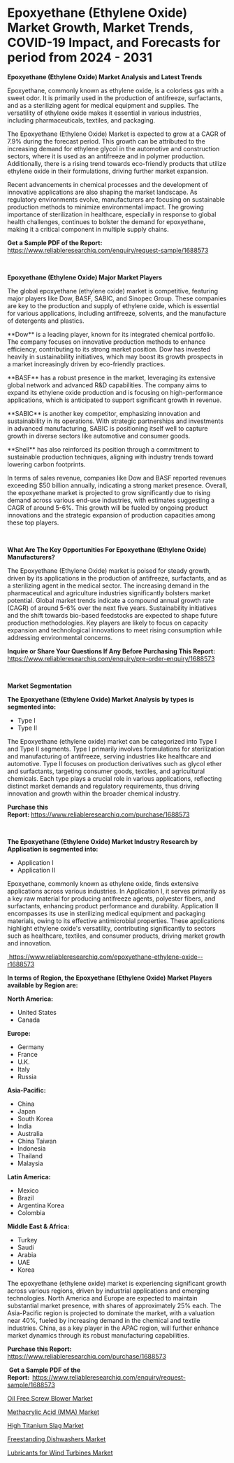 <p><h1>Epoxyethane (Ethylene Oxide) Market Growth, Market Trends, COVID-19 Impact, and Forecasts for period from 2024 - 2031</h1></p><p><strong>Epoxyethane (Ethylene Oxide) Market Analysis and Latest Trends</strong></p>
<p><p>Epoxyethane, commonly known as ethylene oxide, is a colorless gas with a sweet odor. It is primarily used in the production of antifreeze, surfactants, and as a sterilizing agent for medical equipment and supplies. The versatility of ethylene oxide makes it essential in various industries, including pharmaceuticals, textiles, and packaging.</p><p>The Epoxyethane (Ethylene Oxide) Market is expected to grow at a CAGR of 7.9% during the forecast period. This growth can be attributed to the increasing demand for ethylene glycol in the automotive and construction sectors, where it is used as an antifreeze and in polymer production. Additionally, there is a rising trend towards eco-friendly products that utilize ethylene oxide in their formulations, driving further market expansion.</p><p>Recent advancements in chemical processes and the development of innovative applications are also shaping the market landscape. As regulatory environments evolve, manufacturers are focusing on sustainable production methods to minimize environmental impact. The growing importance of sterilization in healthcare, especially in response to global health challenges, continues to bolster the demand for epoxyethane, making it a critical component in multiple supply chains.</p></p>
<p><strong>Get a Sample PDF of the Report:&nbsp;</strong> <a href="https://www.reliableresearchiq.com/enquiry/request-sample/1688573?utm_campaign=1132&utm_medium=2&utm_source=Github&utm_content=ia&utm_term=17102024&utm_id=epoxyethane-ethylene-oxide">https://www.reliableresearchiq.com/enquiry/request-sample/1688573</a></p>
<p>&nbsp;</p>
<p><strong>Epoxyethane (Ethylene Oxide) Major Market Players</strong></p>
<p><p>The global epoxyethane (ethylene oxide) market is competitive, featuring major players like Dow, BASF, SABIC, and Sinopec Group. These companies are key to the production and supply of ethylene oxide, which is essential for various applications, including antifreeze, solvents, and the manufacture of detergents and plastics.</p><p>**Dow** is a leading player, known for its integrated chemical portfolio. The company focuses on innovative production methods to enhance efficiency, contributing to its strong market position. Dow has invested heavily in sustainability initiatives, which may boost its growth prospects in a market increasingly driven by eco-friendly practices.</p><p>**BASF** has a robust presence in the market, leveraging its extensive global network and advanced R&D capabilities. The company aims to expand its ethylene oxide production and is focusing on high-performance applications, which is anticipated to support significant growth in revenue.</p><p>**SABIC** is another key competitor, emphasizing innovation and sustainability in its operations. With strategic partnerships and investments in advanced manufacturing, SABIC is positioning itself well to capture growth in diverse sectors like automotive and consumer goods.</p><p>**Shell** has also reinforced its position through a commitment to sustainable production techniques, aligning with industry trends toward lowering carbon footprints. </p><p>In terms of sales revenue, companies like Dow and BASF reported revenues exceeding $50 billion annually, indicating a strong market presence. Overall, the epoxyethane market is projected to grow significantly due to rising demand across various end-use industries, with estimates suggesting a CAGR of around 5-6%. This growth will be fueled by ongoing product innovations and the strategic expansion of production capacities among these top players.</p></p>
<p>&nbsp;</p>
<p><strong>What Are The Key Opportunities For Epoxyethane (Ethylene Oxide) Manufacturers?</strong></p>
<p><p>The Epoxyethane (Ethylene Oxide) market is poised for steady growth, driven by its applications in the production of antifreeze, surfactants, and as a sterilizing agent in the medical sector. The increasing demand in the pharmaceutical and agriculture industries significantly bolsters market potential. Global market trends indicate a compound annual growth rate (CAGR) of around 5-6% over the next five years. Sustainability initiatives and the shift towards bio-based feedstocks are expected to shape future production methodologies. Key players are likely to focus on capacity expansion and technological innovations to meet rising consumption while addressing environmental concerns.</p></p>
<p><strong>Inquire or Share Your Questions If Any Before Purchasing This Report:</strong> <a href="https://www.reliableresearchiq.com/enquiry/pre-order-enquiry/1688573?utm_campaign=1132&utm_medium=2&utm_source=Github&utm_content=ia&utm_term=17102024&utm_id=epoxyethane-ethylene-oxide">https://www.reliableresearchiq.com/enquiry/pre-order-enquiry/1688573</a></p>
<p>&nbsp;</p>
<p><strong>Market Segmentation</strong></p>
<p><strong>The Epoxyethane (Ethylene Oxide) Market Analysis by types is segmented into:</strong></p>
<p><ul><li>Type I</li><li>Type II</li></ul></p>
<p><p>The Epoxyethane (ethylene oxide) market can be categorized into Type I and Type II segments. Type I primarily involves formulations for sterilization and manufacturing of antifreeze, serving industries like healthcare and automotive. Type II focuses on production derivatives such as glycol ether and surfactants, targeting consumer goods, textiles, and agricultural chemicals. Each type plays a crucial role in various applications, reflecting distinct market demands and regulatory requirements, thus driving innovation and growth within the broader chemical industry.</p></p>
<p><strong>Purchase this Report:&nbsp;</strong><a href="https://www.reliableresearchiq.com/purchase/1688573?utm_campaign=1132&utm_medium=2&utm_source=Github&utm_content=ia&utm_term=17102024&utm_id=epoxyethane-ethylene-oxide">https://www.reliableresearchiq.com/purchase/1688573</a></p>
<p>&nbsp;</p>
<p><strong>The Epoxyethane (Ethylene Oxide) Market Industry Research by Application is segmented into:</strong></p>
<p><ul><li>Application I</li><li>Application II</li></ul></p>
<p><p>Epoxyethane, commonly known as ethylene oxide, finds extensive applications across various industries. In Application I, it serves primarily as a key raw material for producing antifreeze agents, polyester fibers, and surfactants, enhancing product performance and durability. Application II encompasses its use in sterilizing medical equipment and packaging materials, owing to its effective antimicrobial properties. These applications highlight ethylene oxide's versatility, contributing significantly to sectors such as healthcare, textiles, and consumer products, driving market growth and innovation.</p></p>
<p><a href="https://www.reliableresearchiq.com/epoxyethane-ethylene-oxide--r1688573?utm_campaign=1132&utm_medium=2&utm_source=Github&utm_content=ia&utm_term=17102024&utm_id=epoxyethane-ethylene-oxide">&nbsp;https://www.reliableresearchiq.com/epoxyethane-ethylene-oxide--r1688573</a></p>
<p><strong>In terms of Region, the Epoxyethane (Ethylene Oxide) Market Players available by Region are:</strong></p>
<p>
    <p> <strong> North America: </strong>
        <ul>
            <li>United States</li>
            <li>Canada</li>
        </ul>
        </p> 
    <p> <strong> Europe: </strong>
        <ul>
            <li>Germany</li>
            <li>France</li>
            <li>U.K.</li>
            <li>Italy</li>
            <li>Russia</li>
        </ul>
        </p> 
    <p> <strong> Asia-Pacific: </strong>
        <ul>
            <li>China</li>
            <li>Japan</li>
            <li>South Korea</li>
            <li>India</li>
            <li>Australia</li>
            <li>China Taiwan</li>
            <li>Indonesia</li>
            <li>Thailand</li>
            <li>Malaysia</li>
        </ul>
        </p> 
    <p> <strong> Latin America: </strong>
        <ul>
            <li>Mexico</li>
            <li>Brazil</li>
            <li>Argentina Korea</li>
            <li>Colombia</li>
        </ul>
        </p> 
    <p> <strong> Middle East & Africa: </strong>
        <ul>
            <li>Turkey</li>
            <li>Saudi</li>
            <li>Arabia</li>
            <li>UAE</li>
            <li>Korea</li>
        </ul>
    </p>
    </p>
<p><p>The epoxyethane (ethylene oxide) market is experiencing significant growth across various regions, driven by industrial applications and emerging technologies. North America and Europe are expected to maintain substantial market presence, with shares of approximately 25% each. The Asia-Pacific region is projected to dominate the market, with a valuation near 40%, fueled by increasing demand in the chemical and textile industries. China, as a key player in the APAC region, will further enhance market dynamics through its robust manufacturing capabilities.</p></p>
<p><strong>Purchase this Report: </strong><a href="https://www.reliableresearchiq.com/purchase/1688573?utm_campaign=1132&utm_medium=2&utm_source=Github&utm_content=ia&utm_term=17102024&utm_id=epoxyethane-ethylene-oxide">https://www.reliableresearchiq.com/purchase/1688573</a></p>
<p>&nbsp;<strong>Get a Sample PDF of the Report:&nbsp;&nbsp;</strong><a href="https://www.reliableresearchiq.com/enquiry/request-sample/1688573?utm_campaign=1132&utm_medium=2&utm_source=Github&utm_content=ia&utm_term=17102024&utm_id=epoxyethane-ethylene-oxide">https://www.reliableresearchiq.com/enquiry/request-sample/1688573</a></p>
<p><strong></strong></p>
<p><p><a href="https://issuu.com/reportprime-2/docs/oil-free-screw-blower-market-size-2_8ab4ce62b2d9c5?utm_campaign=1132&utm_medium=2&utm_source=Github&utm_content=ia&utm_term=17102024&utm_id=epoxyethane-ethylene-oxide">Oil Free Screw Blower Market</a></p><p><a href="https://github.com/seraphinaqist/Market-Research-Report-List-1/blob/main/methacrylic-acid-mma-market.md?utm_campaign=1132&utm_medium=2&utm_source=Github&utm_content=ia&utm_term=17102024&utm_id=epoxyethane-ethylene-oxide">Methacrylic Acid (MMA) Market</a></p><p><a href="https://www.linkedin.com/pulse/sustainability-trends-high-titanium-slag-industry-market-implications-fsuyf?utm_campaign=1132&utm_medium=2&utm_source=Github&utm_content=ia&utm_term=17102024&utm_id=epoxyethane-ethylene-oxide">High Titanium Slag Market</a></p><p><a href="https://issuu.com/reportprime-2/docs/freestanding-dishwashers-market-siz_92ea683d1b89d1?utm_campaign=1132&utm_medium=2&utm_source=Github&utm_content=ia&utm_term=17102024&utm_id=epoxyethane-ethylene-oxide">Freestanding Dishwashers Market</a></p><p><a href="https://www.linkedin.com/pulse/lubricants-wind-turbines-market-industry-landscape-growth-trajectories-n3hue?utm_campaign=1132&utm_medium=2&utm_source=Github&utm_content=ia&utm_term=17102024&utm_id=epoxyethane-ethylene-oxide">Lubricants for Wind Turbines Market</a></p></p>